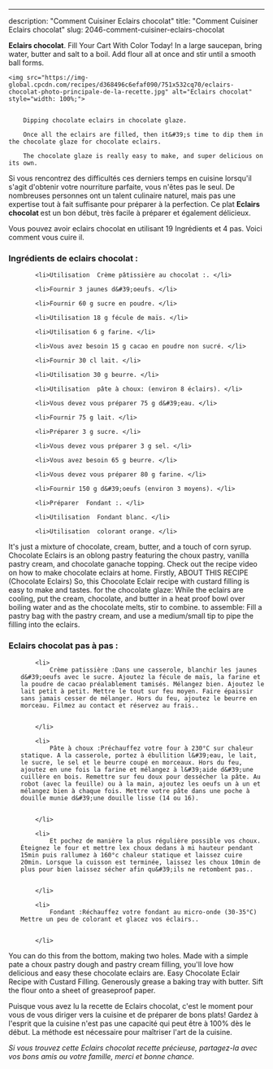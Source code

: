 ---
description: "Comment Cuisiner Eclairs chocolat"
title: "Comment Cuisiner Eclairs chocolat"
slug: 2046-comment-cuisiner-eclairs-chocolat

<p>
	<strong>Eclairs chocolat</strong>. 
	Fill Your Cart With Color Today! In a large saucepan, bring water, butter and salt to a boil. Add flour all at once and stir until a smooth ball forms.
</p>
<p>
	
	<img src="https://img-global.cpcdn.com/recipes/d368496c6efaf090/751x532cq70/eclairs-chocolat-photo-principale-de-la-recette.jpg" alt="Eclairs chocolat" style="width: 100%;">
	
	
		Dipping chocolate eclairs in chocolate glaze.
	
		Once all the eclairs are filled, then it&#39;s time to dip them in the chocolate glaze for chocolate eclairs.
	
		The chocolate glaze is really easy to make, and super delicious on its own.
	
</p>

Si vous rencontrez des difficultés ces derniers temps en cuisine lorsqu'il s'agit d'obtenir votre nourriture parfaite, vous n'êtes pas le seul. De nombreuses personnes ont un talent culinaire naturel, mais pas une expertise tout à fait suffisante pour préparer à la perfection. Ce plat <strong> Eclairs chocolat </strong> est un bon début, très facile à préparer et également délicieux.

<!--inarticleads1-->

Vous pouvez avoir eclairs chocolat en utilisant 19 Ingrédients et 4 pas. Voici comment vous cuire il.

<h3>Ingrédients de eclairs chocolat :</h3>

<ol>
	
		<li>Utilisation  Crème pâtissière au chocolat :. </li>
	
		<li>Fournir 3 jaunes d&#39;oeufs. </li>
	
		<li>Fournir 60 g sucre en poudre. </li>
	
		<li>Utilisation 18 g fécule de maïs. </li>
	
		<li>Utilisation 6 g farine. </li>
	
		<li>Vous avez besoin 15 g cacao en poudre non sucré. </li>
	
		<li>Fournir 30 cl lait. </li>
	
		<li>Utilisation 30 g beurre. </li>
	
		<li>Utilisation  pâte à choux: (environ 8 éclairs). </li>
	
		<li>Vous devez vous préparer 75 g d&#39;eau. </li>
	
		<li>Fournir 75 g lait. </li>
	
		<li>Préparer 3 g sucre. </li>
	
		<li>Vous devez vous préparer 3 g sel. </li>
	
		<li>Vous avez besoin 65 g beurre. </li>
	
		<li>Vous devez vous préparer 80 g farine. </li>
	
		<li>Fournir 150 g d&#39;oeufs (environ 3 moyens). </li>
	
		<li>Préparer  Fondant :. </li>
	
		<li>Utilisation  Fondant blanc. </li>
	
		<li>Utilisation  colorant orange. </li>
	
</ol>

It&#39;s just a mixture of chocolate, cream, butter, and a touch of corn syrup. Chocolate Eclairs is an oblong pastry featuring the choux pastry, vanilla pastry cream, and chocolate ganache topping. Check out the recipe video on how to make chocolate eclairs at home. Firstly, ABOUT THIS RECIPE (Chocolate Eclairs) So, this Chocolate Eclair recipe with custard filling is easy to make and tastes. for the chocolate glaze: While the eclairs are cooling, put the cream, chocolate, and butter in a heat proof bowl over boiling water and as the chocolate melts, stir to combine. to assemble: Fill a pastry bag with the pastry cream, and use a medium/small tip to pipe the filling into the eclairs. 

<!--inarticleads2-->

<h3>Eclairs chocolat pas à pas :</h3>

<ol>
	
		<li>
			Crème patissière :Dans une casserole, blanchir les jaunes d&#39;oeufs avec le sucre. Ajoutez la fécule de maïs, la farine et la poudre de cacao préalablement tamisés. Mélangez bien. Ajoutez le lait petit à petit. Mettre le tout sur feu moyen. Faire épaissir sans jamais cesser de mélanger. Hors du feu, ajoutez le beurre en morceau. Filmez au contact et réservez au frais..
			
			
		</li>
	
		<li>
			Pâte à choux :Préchauffez votre four à 230°C sur chaleur statique. A la casserole, portez à ébullition l&#39;eau, le lait, le sucre, le sel et le beurre coupé en morceaux. Hors du feu, ajoutez en une fois la farine et mélangez à l&#39;aide d&#39;une cuillère en bois. Remettre sur feu doux pour dessécher la pâte. Au robot (avec la feuille) ou à la main, ajoutez les oeufs un à un et mélangez bien à chaque fois. Mettre votre pâte dans une poche à douille munie d&#39;une douille lisse (14 ou 16).
			
			
		</li>
	
		<li>
			Et pochez de manière la plus régulière possible vos choux. Éteignez le four et mettre lex choux dedans à mi hauteur pendant 15min puis rallumez à 160°c chaleur statique et laissez cuire 20min. Lorsque la cuisson est terminée, laissez les choux 10min de plus pour bien laissez sécher afin qu&#39;ils ne retombent pas..
			
			
		</li>
	
		<li>
			Fondant :Réchauffez votre fondant au micro-onde (30-35°C) Mettre un peu de colorant et glacez vos éclairs..
			
			
		</li>
	
</ol>

You can do this from the bottom, making two holes. Made with a simple pate a choux pastry dough and pastry cream filling, you&#39;ll love how delicious and easy these chocolate eclairs are. Easy Chocolate Eclair Recipe with Custard Filling. Generously grease a baking tray with butter. Sift the flour onto a sheet of greaseproof paper. 

<!--inarticleads1-->

<p>
Puisque vous avez lu la recette de Eclairs chocolat, c'est le moment pour vous de vous diriger vers la cuisine et de préparer de bons plats! Gardez à l'esprit que la cuisine n'est pas une capacité qui peut être à 100% dès le début. La méthode est nécessaire pour maîtriser l'art de la cuisine.
</p>

<p>
<i>Si vous trouvez cette Eclairs chocolat recette précieuse, partagez-la avec vos bons amis ou votre famille, merci et bonne chance.</i>
</p>
